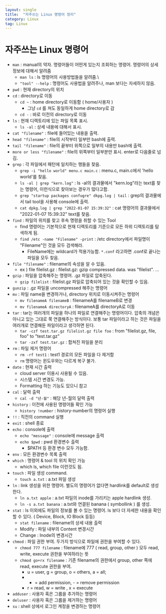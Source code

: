```yaml
---
layout: single
title:  "자주쓰는 Linux 명령어 정리"
category: Linux
tag: Linux
---
```


# 자주쓰는 Linux 명령어

- `man` : manual의 약자. 명령어들이 어떤게 있는지 조회하는 명령어. 명령어의 상세 정보에 대해서 알려줌
	- `man ls` : ls 명령어의 사용방법들을 알려줌.\
	- `"tool" --help` : 명령어도 사용법을 알려주나, man 보다는 자세하지 않음.
- `pwd` : 현재 directory의 위치
- `cd` : directory로 이동
	- `cd ~` : home directory로 이동함 ( home/사용자 )
		- 그냥 `cd` 를 쳐도 동일하게 home directory로 감
	- `cd -` : 바로 이전의 directory로 이동
- `ls` : 현재 디렉토리에 있는 파일 목록 표시.
	- `ls -al` : 상세 내용에 대해서 표시.
- `cat "filename"` : file에 들어있는 내용을 출력.
- `head "filename"` : file의 시작부터 일부만 bash에 출력.
- `tail "filename"` : file의 끝부터 위쪽으로 일부의 내용만 bash에 출력.
- `more or less "filename"` : file의 위쪽부터 일부분만 표시. enter로 다음줄로 넘김.
- `grep` : 각 파일에서 패턴에 일치하는 행들을 찾음.
	- `grep -i "hello world" menu.c main.c` : menu.c, main.c에서 'hello world'를 찾음.
	- `ls -al | grep "kern.log"` : ls -al의 결과물에서 "kern.log"라는 text를 찾는 명령어, 이런식으로 찾아보는 경우가 많다고함.
	- `grep "startup packages confugre" dkpg.log | tail` : grep의 결과물에서 tail tool을 사용해 console에 출력.
	- `cat dpkg.log | grep "2022-01-07 15:39:32"` : cat 명령어의 결과물에서 "2022-01-07 15:39:32" text를 찾음.
- `find` : 파일의 위치를 찾고 후속 명령을 취할 수 있는 Tool
	- find 명령어는 기본적으로 현재 디렉토리를 기준으로 모든 하위 디렉토리를 탐색하게 됨.
	- `find /etc -name "Filename" -print` : /etc directory에서 파일명이 "Filename"인 것을 모두 검색해라.
		- FileName에는 wildcard가 적용가능함. `*.conf` 라고하면 .conf로 끝나는 파일을 모두 찾음.
- `file "filename"` : filename의 속성을 알 수 있음. 
	- ex ) file filelist.gz : filelist.gz: gzip compressed data. was "filelist". ...
- `gzip` : 파일을 압축해주는 명령어. .gz 파일로 압축된다.
	- `gzip filelist` : filelist.gz 파일로 압축되어 있는 것을 확인할 수 있음.
- `gunzip` : .gz 파일을 uncompressed 해주는 명령어 
- `mv` : 파일 name을 변경하거나, directory 위치로 이동시켜주는 명령어
	- `mv filenameA filenameB` : filenameA를 filenameB로 변경
	- `mv filenameA directoryA` : filenameA를 directoryA로 이동
- `tar` : tar는 여러개의 파일을 하나의 파일로 연결해주는 명령어이다. 압축의 개념은 아니고 있는 그대로 쭉 연결해주는 방식이다. 보통 tar 파일이라고 하는 것은 파일을 여러개로 연결해둔 파일이라고 생각하면 된다.
	- `tar -czf test.tar.gz filelist.gz file foo` : from "filelist.gz, file, foo" to "test.tar.gz"
	- `tar -zxf test.tar.gz` : 합쳐진 파일을 분리
- `rm` : 파일 제거 명령어
	- `rm -rf test1` : test1 경로의 모든 파일을 다 제거함
	- `rm` 명령어는 윈도우와는 다르게 복구 불가.
- `date` : 현재 시간 출력
	- cloud server 이용시 사용될 수 있음.
	- 시스템 시간 변경도 가능.
	- Formatting 하는 기능도 있으니 참고
- `cal` : 달력 출력
	- `cal -d "년-월"` : 해당 년-월의 달력 출력
- `history` : 이전에 사용된 명령어들 확인 가능
	- `history !number` : history-number의 명령어 실행
- `!!` : 직전의 command 실행
- `exit` : shell 종료
- `echo` : console에 출력
	- `echo "message"` : console에 message 출력
	- `echo $pwd` : pwd 환경변수 출력
		- $PATH 등 환경 변수 모두 가능함.
- `env` : 모든 환경변수 목록 출력
- `which` : 명령어 & tool 의 위치 확인 가능
	- which ls, which file 이런것도 됨.
- `touch` : 파일 생성 command.
  - `touch a.txt` : a.txt 파일 생성
- `ln` : link 생성을 위한 명령어. 별도의 명령어가 없다면 hardlink를 default로 생성한다.
  - `ln a.txt apple` : a.txt 파일의 inode를 가리키는 apple hardlink 생성.
  - `ln -s a.txt banana` : a.txt와 연결된 banana ( symbollink ) 를 생성.
- `stat` : ls 이외에도 파일의 정보를 볼 수 있는 명령어. ls 보다 더 자세한 내용을 확인할 수 있다. ( Device, Block, IO Block 등등)
  - `stat filename` : filename의 상세 내용 출력
  - Modify : 파일 내부의 Content 변경시간
  - Change : Inode의 변경시간
- `chmod` : 파일 권한 부여. 두가지 방식으로 파일에 권한을 부여할 수 있다.
  - `chmod 777 filename` : filename에 777 ( read, group, other ) 모두 read, write, execute 권한을 부여하라는 뜻
  - `chmod go+rx filename` : 기존 filename의 권한에서 group, other 쪽에 read, execute 권한을 부여.
    - u = user, g = group, o = others, a = all;
    - + = add permission, - = remove permission
    - r = read, w = write , x = execute
- `adduser` : 사용자 혹은 그룹을 추가하는 명령어
- `deluser` : 사용자 혹은 그룹을 제거하는 명령어
- `su` : shell 상에서 로그인 계정을 변경하는 명령어